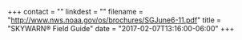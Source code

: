 +++
contact = ""
linkdest = ""
filename = "http://www.nws.noaa.gov/os/brochures/SGJune6-11.pdf"
title = "SKYWARN&reg; Field Guide"
date = "2017-02-07T13:16:00-06:00"
+++
